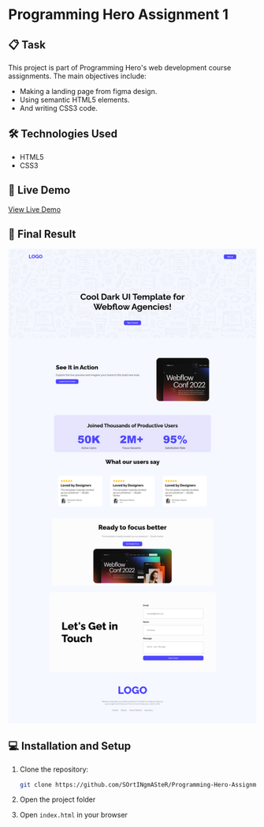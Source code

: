# Programming Hero Assignment 1

## 📋 Task

This project is part of Programming Hero's web development course assignments. The main objectives include:

- Making a landing page from figma design.
- Using semantic HTML5 elements.
- And writing CSS3 code.

## 🛠️ Technologies Used

- HTML5
- CSS3

## 🚀 Live Demo

[View Live Demo](https://sortingmaster.github.io/Programming-Hero-Assignment-1)

## 🎯 Final Result

![Final Result](readme%20elements/Final%20Result.png)



## 💻 Installation and Setup

1. Clone the repository:

   ```bash
   git clone https://github.com/SOrtINgmASteR/Programming-Hero-Assignment-1.git
   ```

2. Open the project folder
3. Open `index.html` in your browser

